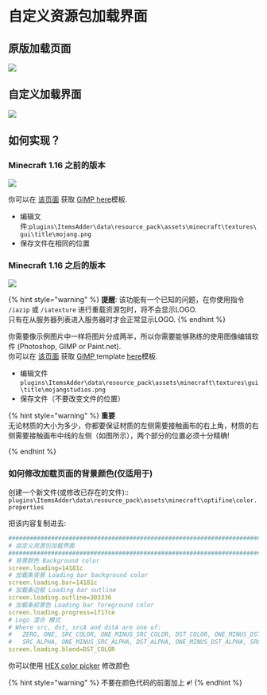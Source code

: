 # 自定义资源包加载界面

## 原版加载页面

![](<../../../.gitbook/assets/immagine (44).png>)

## 自定义加载界面

![](<../../../.gitbook/assets/immagine (51).png>)

## 如何实现？

### Minecraft 1.16 之前的版本

![](<../../../.gitbook/assets/immagine (49).png>)

你可以在 [该页面](https://github.com/LoneDev6/SpigotUtilities/blob/master/ItemsAdder/various\_files/mojang\_template.xcf) 获取 [GIMP ](https://www.gimp.org/downloads/) [here](https://github.com/LoneDev6/SpigotUtilities/blob/master/ItemsAdder/various\_files/mojang\_template.xcf)模板.

* 编辑文件:`plugins\ItemsAdder\data\resource_pack\assets\minecraft\textures\gui\title\mojang.png`
* 保存文件在相同的位置

### Minecraft 1.16 之后的版本

![](<../../../.gitbook/assets/immagine (48).png>)

{% hint style="warning" %}
**提醒**: 该功能有一个已知的问题，在你使用指令 `/iazip` 或 `/iatexture` 进行重载资源包时，将不会显示LOGO.\
只有在从服务器列表进入服务器时才会正常显示LOGO.
{% endhint %}

你需要像示例图片中一样将图片分成两半，所以你需要能够熟练的使用图像编辑软件 (Photoshop, GIMP or Paint.net).\
你可以在 [该页面](https://github.com/LoneDev6/SpigotUtilities/blob/master/ItemsAdder/various\_files/mojangstudios\_template.xcf) 获取 [GIMP ](https://www.gimp.org/downloads/)template [here](https://github.com/LoneDev6/SpigotUtilities/blob/master/ItemsAdder/various\_files/mojangstudios\_template.xcf)模板.

* 编辑文件 `plugins\ItemsAdder\data\resource_pack\assets\minecraft\textures\gui\title\mojangstudios.png`
* 保存文件（不要改变文件的位置）

{% hint style="warning" %}
**重要**\
无论材质的大小为多少，你都要保证材质的左侧需要接触画布的右上角，材质的右侧需要接触画布中线的左侧（如图所示），两个部分的位置必须十分精确!

{% endhint %}

### 如何修改加载页面的背景颜色(仅适用于)

创建一个新文件(或修改已存在的文件):: `plugins\ItemsAdder\data\resource_pack\assets\minecraft\optifine\color.properties`

把该内容复制进去:

```yaml
###############################################################################
# 自定义资源包加载界面
###############################################################################
# 背景颜色 Background color
screen.loading=14181c
# 加载条背景 Loading bar background color
screen.loading.bar=14181c
# 加载条边框 Loading bar outline
screen.loading.outline=303336
# 加载条前景色 Loading bar foreground color
screen.loading.progress=1f17ce
# Logo 混合 模式
# Where src, dst, srcA and dstA are one of: 
#   ZERO, ONE, SRC_COLOR, ONE_MINUS_SRC_COLOR, DST_COLOR, ONE_MINUS_DST_COLOR, 
#   SRC_ALPHA, ONE_MINUS_SRC_ALPHA, DST_ALPHA, ONE_MINUS_DST_ALPHA, SRC_ALPHA_SATURATE
screen.loading.blend=DST_COLOR
```

你可以使用 [HEX color picker](https://www.w3schools.com/colors/colors\_picker.asp) 修改颜色

{% hint style="warning" %}
不要在颜色代码的前面加上 `#`!
{% endhint %}
